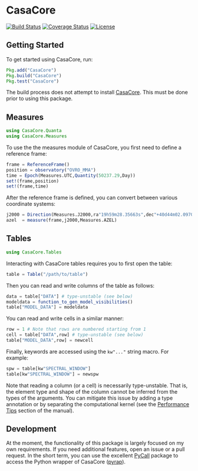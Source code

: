 # CasaCore

[![Build Status](https://travis-ci.org/mweastwood/CasaCore.jl.svg?branch=master)](https://travis-ci.org/mweastwood/CasaCore.jl)
[![Coverage Status](https://coveralls.io/repos/mweastwood/CasaCore.jl/badge.svg?branch=master)](https://coveralls.io/r/mweastwood/CasaCore.jl?branch=master)
[![License](https://img.shields.io/badge/license-GPLv3%2B-blue.svg)](LICENSE.md)

## Getting Started

To get started using CasaCore, run:
```julia
Pkg.add("CasaCore")
Pkg.build("CasaCore")
Pkg.test("CasaCore")
```
The build process does not attempt to install [CasaCore](http://casacore.github.io/casacore/). This must be done prior to using this package.

## Measures

```julia
using CasaCore.Quanta
using CasaCore.Measures
```
To use the the measures module of CasaCore, you first need to define a reference frame:
```julia
frame = ReferenceFrame()
position = observatory("OVRO_MMA")
time = Epoch(Measures.UTC,Quantity(50237.29,Day))
set!(frame,position)
set!(frame,time)
```
After the reference frame is defined, you can convert between various coordinate systems:
```julia
j2000 = Direction(Measures.J2000,ra"19h59m28.35663s",dec"+40d44m02.0970s")
azel  = measure(frame,j2000,Measures.AZEL)
```

## Tables

```julia
using CasaCore.Tables
```
Interacting with CasaCore tables requires you to first open the table:
```julia
table = Table("/path/to/table")
```
Then you can read and write columns of the table as follows:
```julia
data = table["DATA"] # type-unstable (see below)
modeldata = function_to_gen_model_visibilities()
table["MODEL_DATA"] = modeldata
```
You can read and write cells in a similar manner:
```julia
row = 1 # Note that rows are numbered starting from 1
cell = table["DATA",row] # type-unstable (see below)
table["MODEL_DATA",row] = newcell
```
Finally, keywords are accessed using the `kw"..."` string macro. For example:
```julia
spw = table[kw"SPECTRAL_WINDOW"]
table[kw"SPECTRAL_WINDOW"] = newspw
```

Note that reading a column (or a cell) is necessarily type-unstable. That is, the element type and shape of the
column cannot be inferred from the types of the arguments. You can mitigate this issue by adding a type annotation
or by separating the computational kernel
(see the [Performance Tips](http://julia.readthedocs.org/en/latest/manual/performance-tips/#separate-kernel-functions) section of the manual).

## Development

At the moment, the functionality of this package is largely focused on my own requirements. If you need additional
features, open an issue or a pull request. In the short term, you can use the excellent
[PyCall](https://github.com/stevengj/PyCall.jl) package to access the Python wrapper of CasaCore ([pyrap](https://code.google.com/p/pyrap/)).

